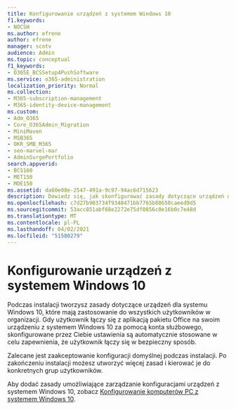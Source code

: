 ```yaml
---
title: Konfigurowanie urządzeń z systemem Windows 10
f1.keywords:
- NOCSH
ms.author: efrene
author: efrene
manager: scotv
audience: Admin
ms.topic: conceptual
f1_keywords:
- O365E_BCSSetup4PushSoftware
ms.service: o365-administration
localization_priority: Normal
ms.collection:
- M365-subscription-management
- M365-identity-device-management
ms.custom:
- Adm_O365
- Core_O365Admin_Migration
- MiniMaven
- MSB365
- OKR_SMB_M365
- seo-marvel-mar
- AdminSurgePortfolio
search.appverid:
- BCS160
- MET150
- MOE150
ms.assetid: da60e08e-2547-491a-9c97-94ac6d715623
description: Dowiedz się, jak skonfigurować zasady dotyczące urządzeń dla systemu Windows 10 stosowane do wszystkich użytkowników w organizacji, zapewniając im bezpieczne nawiązywanie połączeń.
ms.openlocfilehash: c7d27b903734f9348471bb7765b88650caeed9d5
ms.sourcegitcommit: 53acc851abf68e2272e75df0856c0e16b0c7e48d
ms.translationtype: MT
ms.contentlocale: pl-PL
ms.lasthandoff: 04/02/2021
ms.locfileid: "51580279"
---
```

# <a name="configure-windows-10-devices"></a>Konfigurowanie urządzeń z systemem Windows 10

Podczas instalacji tworzysz zasady dotyczące urządzeń dla systemu Windows 10, które mają zastosowanie do wszystkich użytkowników w organizacji. Gdy użytkownik łączy się z aplikacją pakietu Office na swoim urządzeniu z systemem Windows 10 za pomocą konta służbowego, skonfigurowane przez Ciebie ustawienia są automatycznie stosowane w celu zapewnienia, że użytkownik łączy się w bezpieczny sposób.
  
Zalecane jest zaakceptowanie konfiguracji domyślnej podczas instalacji. Po zakończeniu instalacji możesz utworzyć więcej zasad i kierować je do konkretnych grup użytkowników.
  
Aby dodać zasady umożliwiające zarządzanie konfiguracjami urządzeń z systemem Windows 10, zobacz [Konfigurowanie komputerów PC z systemem Windows 10](protection-settings-for-windows-10-pcs.md).
  

